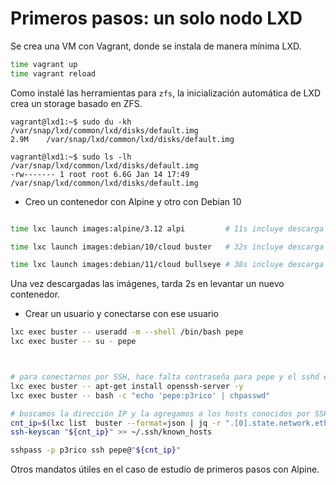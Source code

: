 # Primeros pasos: un solo nodo LXD

Se crea una VM con Vagrant, donde se instala de manera mínima LXD.

```bash
time vagrant up
time vagrant reload
```

Como instalé las herramientas para `zfs`, la inicialización
automática de LXD crea un storage basado en ZFS.

```text
vagrant@lxd1:~$ sudo du -kh  /var/snap/lxd/common/lxd/disks/default.img 
2.9M	/var/snap/lxd/common/lxd/disks/default.img

vagrant@lxd1:~$ sudo ls -lh  /var/snap/lxd/common/lxd/disks/default.img
-rw------- 1 root root 6.6G Jan 14 17:49 /var/snap/lxd/common/lxd/disks/default.img
```

* Creo un contenedor con Alpine y otro con Debian 10

```bash

time lxc launch images:alpine/3.12 alpi         # 11s incluye descarga de imagen

time lxc launch images:debian/10/cloud buster   # 32s incluye descarga de imagen

time lxc launch images:debian/11/cloud bullseye # 38s incluye descarga de imagen

```

Una vez descargadas las imágenes, tarda 2s en levantar un nuevo contenedor.


* Crear un usuario y conectarse con ese usuario


```bash
lxc exec buster -- useradd -m --shell /bin/bash pepe
lxc exec buster -- su - pepe



# para conectarnos por SSH, hace falta contraseña para pepe y el sshd en el contenedor:
lxc exec buster -- apt-get install openssh-server -y
lxc exec buster -- bash -c "echo 'pepe:p3rico' | chpasswd"

# buscamos la dirección IP y la agregamos a los hosts conocidos por SSH:
cnt_ip=$(lxc list  buster --format=json | jq -r ".[0].state.network.eth0.addresses[0].address")
ssh-keyscan "${cnt_ip}" >> ~/.ssh/known_hosts

sshpass -p p3rico ssh pepe@"${cnt_ip}"
```

Otros mandatos útiles en el caso de estudio de primeros pasos con Alpine.

